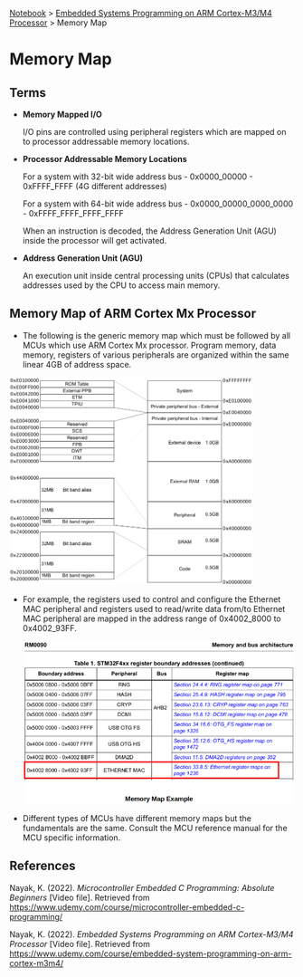 <a href="../">Notebook</a> > <a href="./">Embedded Systems Programming on ARM Cortex-M3/M4 Processor</a> > Memory Map

# Memory Map



## Terms

* **Memory Mapped I/O**

  I/O pins are controlled using peripheral registers which are mapped on to processor addressable memory locations.

* **Processor Addressable Memory Locations**

  For a system with 32-bit wide address bus - 0x0000_00000 - 0xFFFF_FFFF (4G different addresses)

  For a system with 64-bit wide address bus - 0x0000_00000_0000_0000 - 0xFFFF_FFFF_FFFF_FFFF

  When an instruction is decoded, the Address Generation Unit (AGU) inside the processor will get activated.

* **Address Generation Unit (AGU)**

  An execution unit inside central processing units (CPUs) that calculates addresses used by the CPU to access main memory.



## Memory Map of ARM Cortex Mx Processor

* The following is the generic memory map which must be followed by all MCUs which use ARM Cortex Mx processor. Program memory, data memory, registers of various peripherals are organized within the same linear 4GB of address space.



<img src="./img/memory-map-of-arm-cortex-mx-processor.png" alt="memory-map-of-arm-cortex-mx-processor" width="430">



* For example, the registers used to control and configure the Ethernet MAC peripheral and registers used to read/write data from/to Ethernet MAC peripheral are mapped in the address range of 0x4002_8000 to 0x4002_93FF.

  

  <img src="./img/memory-map-example.png" alt="memory-map-example" width="700">

  

* Different types of MCUs have different memory maps but the fundamentals are the same. Consult the MCU reference manual for the MCU specific information.





## References

Nayak, K. (2022). *Microcontroller Embedded C Programming: Absolute Beginners* [Video file]. Retrieved from  https://www.udemy.com/course/microcontroller-embedded-c-programming/

Nayak, K. (2022). *Embedded Systems Programming on ARM Cortex-M3/M4 Processor* [Video file]. Retrieved from  https://www.udemy.com/course/embedded-system-programming-on-arm-cortex-m3m4/

